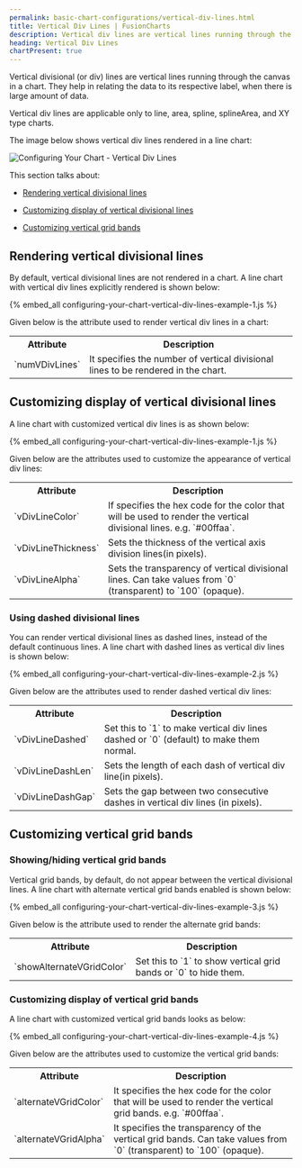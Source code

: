 ```yaml
---
permalink: basic-chart-configurations/vertical-div-lines.html
title: Vertical Div Lines | FusionCharts
description: Vertical div lines are vertical lines running through the canvas in a chart. These lines help in relating the data to its respective label
heading: Vertical Div Lines
chartPresent: true
---
```


Vertical divisional (or div) lines are vertical lines running through the canvas in a chart. They help in relating the data to its respective label, when there is large amount of data.

<p class="text-info">Vertical div lines are applicable only to line, area, spline, splineArea,  and XY type charts.</p>

The image below shows vertical div lines rendered in a line chart:

![Configuring Your Chart - Vertical Div Lines](/assets/images/vertical_div_lines.png)

This section talks about:

* <a href="/basic-chart-configurations/vertical-div-lines#rendering-vertical-divisional-lines" class="smoth-scroll">Rendering vertical divisional lines</a>

* <a href="/basic-chart-configurations/vertical-div-lines#customizing-display-of-vertical-divisional-lines" class="smoth-scroll">Customizing display of vertical divisional lines</a>

* <a href="/basic-chart-configurations/vertical-div-lines#customizing-vertical-grid-bands" class="smoth-scroll">Customizing vertical grid bands</a>

## Rendering vertical divisional lines

By default, vertical divisional lines are not rendered in a chart. A line chart with vertical div lines explicitly rendered is shown below:

{% embed_all configuring-your-chart-vertical-div-lines-example-1.js %}

Given below is the attribute used to render vertical div lines in a chart:

<table>
  <tr>
    <th>Attribute</th>
    <th>Description</th>
  </tr>
  <tr>
    <td>`numVDivLines`</td>
    <td>It specifies the number of vertical divisional lines to be rendered in the chart. </td>
  </tr>
</table>






## Customizing display of vertical divisional lines

A line chart with customized vertical div lines is as shown below:

{% embed_all configuring-your-chart-vertical-div-lines-example-1.js %}

Given below are the attributes used to customize the appearance of vertical div lines:

<table>
  <tr>
    <th>Attribute</th>
    <th>Description</th>
  </tr>
  <tr>
    <td>`vDivLineColor`</td>
    <td>If specifies the hex code for the color that will be used to render the vertical divisional lines. e.g. `#00ffaa`.</td>
  </tr>
  <tr>
    <td>`vDivLineThickness`</td>
    <td>Sets the thickness of the vertical axis division lines(in pixels).</td>
  </tr>
  <tr>
    <td>`vDivLineAlpha`</td>
    <td>Sets the transparency of vertical divisional lines. Can take values from `0` (transparent) to `100` (opaque).</td>
  </tr>
</table>






### Using dashed divisional lines

You can render vertical divisional lines as dashed lines, instead of the default continuous lines. A line chart with dashed lines as vertical div lines is shown below:

{% embed_all configuring-your-chart-vertical-div-lines-example-2.js %}

Given below are the attributes used to render dashed vertical div lines:

<table>
  <tr>
    <th>Attribute</th>
    <th>Description</th>
  </tr>
  <tr>
    <td>`vDivLineDashed`</td>
    <td>Set this to `1` to make vertical div lines dashed or `0` (default) to make them normal.</td>
  </tr>
  <tr>
    <td>`vDivLineDashLen`</td>
    <td>Sets the length of each dash of vertical div line(in pixels).</td>
  </tr>
  <tr>
    <td>`vDivLineDashGap`</td>
    <td>Sets the gap between two consecutive dashes in vertical div lines (in pixels).</td>
  </tr>
</table>






## Customizing vertical grid bands

### Showing/hiding vertical grid bands

Vertical grid bands, by default, do not appear between the vertical divisional lines. A line chart with alternate vertical grid bands enabled is shown below:

{% embed_all configuring-your-chart-vertical-div-lines-example-3.js %}

Given below is the attribute used to render the alternate grid bands:

<table>
  <tr>
    <th>Attribute</th>
    <th>Description</th>
  </tr>
  <tr>
    <td>`showAlternateVGridColor`</td>
    <td>Set this to `1` to show vertical grid bands or `0` to hide them.</td>
  </tr>
</table>






### Customizing display of vertical grid bands

A line chart with customized vertical grid bands looks as below:

{% embed_all configuring-your-chart-vertical-div-lines-example-4.js %}

Given below are the attributes used to customize the vertical grid bands:

<table>
  <tr>
    <th>Attribute</th>
    <th>Description</th>
  </tr>
  <tr>
    <td>`alternateVGridColor`</td>
    <td>It specifies the hex code for the color that will be used to render the vertical grid bands. e.g. `#00ffaa`.</td>
  </tr>
  <tr>
    <td>`alternateVGridAlpha`</td>
    <td>It specifies the transparency of the vertical grid bands. Can take values from `0` (transparent) to `100` (opaque).</td>
  </tr>
</table>






